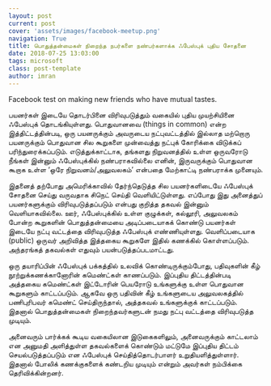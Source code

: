 ```yaml
---
layout: post
current: post
cover: 'assets/images/facebook-meetup.png'
navigation: True
title: பொதுத்தன்மைகள் நிறைந்த நபர்களை நண்பர்களாக்க ஃபேஸ்புக் புதிய சோதனை
date: 2018-07-25 13:03:00
tags: microsoft
class: post-template
author: imran
---
```

Facebook test on making new friends who have mutual tastes.

பயனர்கள் இடையே தொடர்பினை விரிவுபடுத்தும் வகையில் புதிய முயற்சியினை ஃபேஸ்புக் தொடங்கியுள்ளது. பொதுவானவை (things in common) என்ற இத்திட்டத்தின்படி, ஒரு பயனருக்கும் அவருடைய நட்புவட்டத்தில் இல்லாத மற்றொரு பயனருக்கும் பொதுவான சில கூறுகளை முன்வைத்து நட்புக் கோரிக்கை விடுக்கப் பரிந்துரைக்கப்படும். எடுத்துக்காட்டாக, தங்களது நிறுவனத்தில் உள்ள ஒருவரோடு நீங்கள் இன்னும் ஃபேஸ்புக்கில் நண்பராகவில்லை எனின், இருவருக்கும் பொதுவான கூறாக உள்ள ‘ஒரே நிறுவனம்/அலுவலகம்’ என்பதை மேற்காட்டி நண்பராக்க முனையும்.

இதனைத் தற்போது அமெரிக்காவில் தேர்ந்தெடுத்த சில பயனர்களிடையே ஃபேஸ்புக் சோதனை செய்து வருவதாக சிநெட் செய்தி வெளியிட்டுள்ளது. எப்போது இது அனைத்துப் பயனர்களுக்கும் விரிவுபடுத்தப்படும் என்பது குறித்த தகவல் இன்னும் வெளியாகவில்லை. ஊர், ஃபேஸ்புக்கில் உள்ள குழுக்கள், கல்லூரி, அலுவலகம் போன்ற கூறுகளின் பொதுத்தன்மையை அடிப்படையாகக் கொண்டு பயனர்கள் இடையே நட்பு வட்டத்தை விரிவுபடுத்த ஃபேஸ்புக் எண்ணியுள்ளது. வெளிப்படையாக (public) ஒருவர் அறிவித்த இத்தகைய கூறுகளே இதில் கணக்கில் கொள்ளப்படும். அந்தரங்கத் தகவல்கள் எதுவும் பயன்படுத்தப்படமாட்டது.

ஒரு தயாரிப்பின் ஃபேஸ்புக் பக்கத்தில் உலவிக் கொண்டிருக்கும்போது, பதிவுகளின் கீழ் நூற்றுக்கணக்கானோரின் கமெண்ட்கள் காணப்படும். இப்புதிய திட்டத்தின்படி அத்தகைய கமெண்ட்கள் இட்டோரின் பெயரோடு உங்களுக்கு உள்ள பொதுவான கூறுகளும் காட்டப்படும். ஆகவே ஒரு பதிவின் கீழ் உங்களுடைய அலுவலகத்தில் பணிபுரிபவர் கமெண்ட் செய்திருந்தால், அத்தகவல் உங்களுக்குக் காட்டப்படும். இதனால் பொதுத்தன்மைகள் நிறைந்தவர்களுடன் நமது நட்பு வட்டத்தை விரிவுபடுத்த முடியும்.

அனைவரும் பார்க்கக் கூடிய வகையிலான இடுகைகளிலும், அனைவருக்கும் காட்டலாம் என அனுமதி அளித்துள்ள தகவல்களைக் கொண்டும் மட்டுமே இப்புதிய திட்டம் செயல்படுத்தப்படும் என ஃபேஸ்புக் செய்தித்தொடர்பாளர் உறுதியளித்துள்ளார். இதனால் போலிக் கணக்குகளைக் கண்டறிய முடியும் என்றும் அவர்கள் நம்பிக்கை தெரிவிக்கின்றனர்.